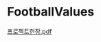 # FootballValues

[프로젝트헌장.pdf](https://github.com/nyulnyul/FootballValues/files/15384702/default.pdf)
